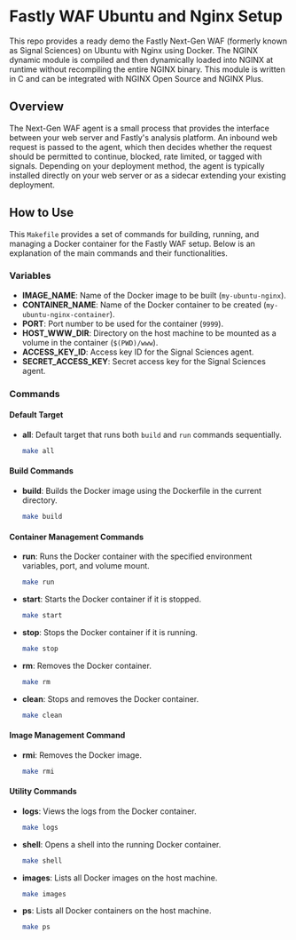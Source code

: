 # Fastly WAF Ubuntu and Nginx Setup

This repo provides a ready demo the Fastly Next-Gen WAF (formerly known as Signal Sciences) on Ubuntu with Nginx using Docker. The NGINX dynamic module is compiled and then dynamically loaded into NGINX at runtime without recompiling the entire NGINX binary. This module is written in C and can be integrated with NGINX Open Source and NGINX Plus.

## Overview

The Next-Gen WAF agent is a small process that provides the interface between your web server and Fastly's analysis platform. An inbound web request is passed to the agent, which then decides whether the request should be permitted to continue, blocked, rate limited, or tagged with signals. Depending on your deployment method, the agent is typically installed directly on your web server or as a sidecar extending your existing deployment.


## How to Use

This `Makefile` provides a set of commands for building, running, and managing a Docker container for the Fastly WAF setup. Below is an explanation of the main commands and their functionalities.

### Variables

- **IMAGE_NAME**: Name of the Docker image to be built (`my-ubuntu-nginx`).
- **CONTAINER_NAME**: Name of the Docker container to be created (`my-ubuntu-nginx-container`).
- **PORT**: Port number to be used for the container (`9999`).
- **HOST_WWW_DIR**: Directory on the host machine to be mounted as a volume in the container (`$(PWD)/www`).
- **ACCESS_KEY_ID**: Access key ID for the Signal Sciences agent.
- **SECRET_ACCESS_KEY**: Secret access key for the Signal Sciences agent.

### Commands

#### Default Target

- **all**: Default target that runs both `build` and `run` commands sequentially.
  ```sh
  make all
  ```

#### Build Commands

- **build**: Builds the Docker image using the Dockerfile in the current directory.
  ```sh
  make build
  ```

#### Container Management Commands

- **run**: Runs the Docker container with the specified environment variables, port, and volume mount.
  ```sh
  make run
  ```
- **start**: Starts the Docker container if it is stopped.
  ```sh
  make start
  ```
- **stop**: Stops the Docker container if it is running.
  ```sh
  make stop
  ```
- **rm**: Removes the Docker container.
  ```sh
  make rm
  ```
- **clean**: Stops and removes the Docker container.
  ```sh
  make clean
  ```

#### Image Management Command

- **rmi**: Removes the Docker image.
  ```sh
  make rmi
  ```

#### Utility Commands

- **logs**: Views the logs from the Docker container.
  ```sh
  make logs
  ```
- **shell**: Opens a shell into the running Docker container.
  ```sh
  make shell
  ```
- **images**: Lists all Docker images on the host machine.
  ```sh
  make images
  ```
- **ps**: Lists all Docker containers on the host machine.
  ```sh
  make ps
  ```
